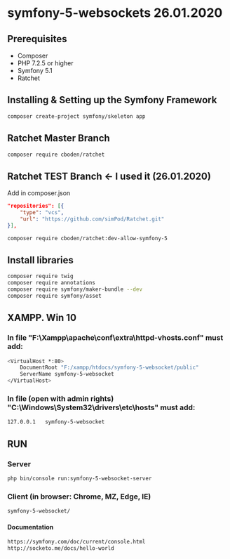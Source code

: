 # symfony-5-websockets 26.01.2020

## Prerequisites

- Composer
- PHP 7.2.5 or higher
- Symfony 5.1
- Ratchet

## Installing & Setting up the Symfony Framework

```bash
composer create-project symfony/skeleton app
```

## Ratchet Master Branch

```bash
composer require cboden/ratchet
```

## Ratchet TEST Branch <- I used it (26.01.2020)

Add in composer.json

```json
"repositories": [{
	"type": "vcs",
	"url": "https://github.com/simPod/Ratchet.git"
}],
```

```bash
composer require cboden/ratchet:dev-allow-symfony-5
```

## Install libraries

```bash
composer require twig
composer require annotations
composer require symfony/maker-bundle --dev
composer require symfony/asset
```

## XAMPP. Win 10

### In file "F:\Xampp\apache\conf\extra\httpd-vhosts.conf" must add:

```bash
<VirtualHost *:80>
	DocumentRoot "F:/xampp/htdocs/symfony-5-websocket/public"
	ServerName symfony-5-websocket
</VirtualHost>
```

### In file (open with admin rights) "C:\Windows\System32\drivers\etc\hosts" must add: 

```bash 
127.0.0.1	symfony-5-websocket
```	

## RUN 

### Server

```bash 
php bin/console run:symfony-5-websocket-server
```

### Client (in browser: Chrome, MZ, Edge, IE)

```bash
symfony-5-websocket/
```

#### Documentation 
```bash
https://symfony.com/doc/current/console.html
http://socketo.me/docs/hello-world
```





